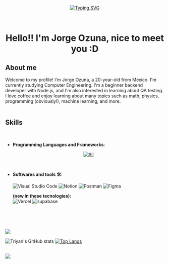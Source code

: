 <p align="center">
<a href="https://git.io/typing-svg"><img src="https://readme-typing-svg.demolab.com?font=Fira+Code&size=30&duration=4000&pause=1000&color=11AAFF&random=false&width=435&lines=Backend+Developer+Junior;Coffee+Lover;Curious+for+the+unknown;Orgullosamente+Mexicano+%F0%9F%8F%B4%F3%A0%81%AD%F3%A0%81%B8%F3%A0%81%AD%F3%A0%81%A5%F3%A0%81%B8%F3%A0%81%BF;Deep+Learning" alt="Typing SVG" /></a>
</p>
<br>

<h1 align="center"><b>Hello!! I'm Jorge Ozuna, nice to meet you :D </b></h1>
<!--  -->
	
## **About me**
<div>
Welcome to my profile! I'm Jorge Ozuna, a 20-year-old from Mexico. I'm currently studying Computer Engineering. I'm a beginner backend developer with Node.js, and I'm also interested in learning about QA testing. I love coffee and enjoy learning about many topics such as math, physics, programming (obviously!), machine learning, and more.
</div>

<br>

## <b> Skills</b>

<br>

<p align="center">
	
- **Programming Languages and Frameworks**:
    	<p align="center">
  		<a href="https://skillicons.dev">
    			[![All](https://skillicons.dev/icons?i=js,nodejs,ts,c,css,html,express,nextjs&theme=dark)](https://skillicons.dev)
  		</a>
	</p>
 <br>
 
- **Softwares and tools 🛠**:

    ![Visual Studio Code](https://img.shields.io/badge/Visual%20Studio%20Code-0078d7.svg?style=for-the-badge&logo=visual-studio-code&logoColor=white)
    ![Notion](https://img.shields.io/badge/Notion-000000?style=for-the-badge&logo=notion&logoColor=white)
    ![Postman](https://img.shields.io/badge/Postman-FF6C37?style=for-the-badge&logo=postman&logoColor=white)
    ![Figma](https://img.shields.io/badge/Figma-F24E1E?style=for-the-badge&logo=figma&logoColor=white)
  <br>
  
  **(new in these tecnologies):**
  <br>
    ![Vercel](https://img.shields.io/badge/Vercel-000000?style=for-the-badge&logo=vercel&logoColor=white)
    ![supabase](https://img.shields.io/badge/Supabase-181818?style=for-the-badge&logo=supabase&logoColor=white)
    
<br>

</p>

<br>
<br>
<div align='center'>

</div>
<img src="https://user-images.githubusercontent.com/73097560/115834477-dbab4500-a447-11eb-908a-139a6edaec5c.gif">
<br>
<div style='align-items: center'>
	
![Triyan's GitHub stats](https://github-readme-stats.vercel.app/api?username=TRIYAN-SALAZAR&count_private=true&show_icons=true&theme=tokyonight)
[![Top Langs](https://github-readme-stats.vercel.app/api/top-langs/?username=TRIYAN-SALAZAR&size_weight=0.5&count_weight=0.5&layout=compact&theme=tokyonight)](https://github.com/TRIYAN-SALAZAR/github-readme-stats)
</div>
<br>
<img src="https://user-images.githubusercontent.com/73097560/115834477-dbab4500-a447-11eb-908a-139a6edaec5c.gif">
